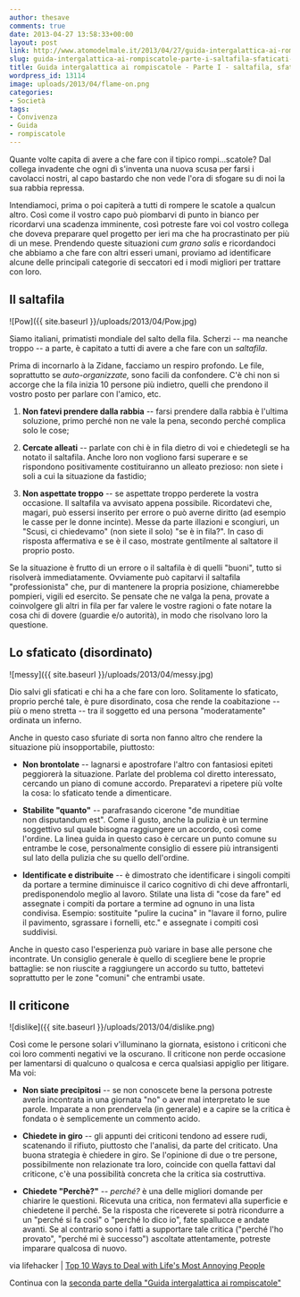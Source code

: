 ```yaml
---
author: thesave
comments: true
date: 2013-04-27 13:58:33+00:00
layout: post
link: http://www.atomodelmale.it/2013/04/27/guida-intergalattica-ai-rompiscatole-parte-i-saltafila-sfaticati-e-criticoni/
slug: guida-intergalattica-ai-rompiscatole-parte-i-saltafila-sfaticati-e-criticoni
title: Guida intergalattica ai rompiscatole - Parte I - saltafila, sfaticati e criticoni
wordpress_id: 13114
image: uploads/2013/04/flame-on.png
categories:
- Società
tags:
- Convivenza
- Guida
- rompiscatole
---
```


Quante volte capita di avere a che fare con il tipico rompi...scatole? Dal collega invadente che ogni dì s'inventa una nuova scusa per farsi i cavolacci nostri, al capo bastardo che non vede l'ora di sfogare su di noi la sua rabbia repressa.

Intendiamoci, prima o poi capiterà a tutti di rompere le scatole a qualcun altro. Così come il vostro capo può piombarvi di punto in bianco per ricordarvi una scadenza imminente, così potreste fare voi col vostro collega che doveva preparare quel progetto per ieri ma che ha procrastinato per più di un mese. Prendendo queste situazioni _cum grano salis_ e ricordandoci che abbiamo a che fare con altri esseri umani, proviamo ad identificare alcune delle principali categorie di seccatori ed i modi migliori per trattare con loro.

## Il saltafila

![Pow]({{ site.baseurl }}/uploads/2013/04/Pow.jpg)

Siamo italiani, primatisti mondiale del salto della fila. Scherzi -- ma neanche troppo -- a parte, è capitato a tutti di avere a che fare con un _saltafila_.

Prima di incornarlo à la Zidane, facciamo un respiro profondo. Le file, soprattutto se _auto-organizzate,_ sono facili da confondere. C'è chi non si accorge che la fila inizia 10 persone più indietro, quelli che prendono il vostro posto per parlare con l'amico, etc.

	
  1. **Non fatevi prendere dalla rabbia** -- farsi prendere dalla rabbia è l'ultima soluzione, primo perché non ne vale la pena, secondo perché complica solo le cose;

	
  2. **Cercate alleati** -- parlate con chi è in fila dietro di voi e chiedetegli se ha notato il saltafila. Anche loro non vogliono farsi superare e se rispondono positivamente costituiranno un alleato prezioso: non siete i soli a cui la situazione da fastidio;

	
  3. **Non aspettate troppo** -- se aspettate troppo perderete la vostra occasione. Il saltafila va avvisato appena possibile. Ricordatevi che, magari, può essersi inserito per errore o può averne diritto (ad esempio le casse per le donne incinte). Messe da parte illazioni e scongiuri, un "Scusi, ci chiedevamo" (non siete il solo) "se è in fila?". In caso di risposta affermativa e se è il caso, mostrate gentilmente al saltatore il proprio posto.

Se la situazione è frutto di un errore o il saltafila è di quelli "buoni", tutto si risolverà immediatamente. Ovviamente può capitarvi il saltafila "professionista" che, pur di mantenere la propria posizione, chiamerebbe pompieri, vigili ed esercito. Se pensate che ne valga la pena, provate a coinvolgere gli altri in fila per far valere le vostre ragioni o fate notare la cosa chi di dovere (guardie e/o autorità), in modo che risolvano loro la questione.

## Lo sfaticato (disordinato)

![messy]({{ site.baseurl }}/uploads/2013/04/messy.jpg)

Dio salvi gli sfaticati e chi ha a che fare con loro. Solitamente lo sfaticato, proprio perché tale, è pure disordinato, cosa che rende la coabitazione -- più o meno stretta -- tra il soggetto ed una persona "moderatamente" ordinata un inferno.

Anche in questo caso sfuriate di sorta non fanno altro che rendere la situazione più insopportabile, piuttosto:

	
  * **Non brontolate** -- lagnarsi e apostrofare l'altro con fantasiosi epiteti peggiorerà la situazione. Parlate del problema col diretto interessato, cercando un piano di comune accordo. Preparatevi a ripetere più volte la cosa: lo sfaticato tende a dimenticare.

	
  * **Stabilite "quanto"** -- parafrasando cicerone "de munditiae non disputandum est". Come il gusto, anche la pulizia è un termine soggettivo sul quale bisogna raggiungere un accordo, così come l'ordine. La linea guida in questo caso è cercare un punto comune su entrambe le cose, personalmente consiglio di essere più intransigenti sul lato della pulizia che su quello dell'ordine.

	
  * **Identificate e distribuite** -- è dimostrato che identificare i singoli compiti da portare a termine diminuisce il carico cognitivo di chi deve affrontarli, predisponendolo meglio al lavoro. Stilate una lista di "cose da fare" ed assegnate i compiti da portare a termine ad ognuno in una lista condivisa. Esempio: sostituite "pulire la cucina" in "lavare il forno, pulire il pavimento, sgrassare i fornelli, etc." e assegnate i compiti così suddivisi.

Anche in questo caso l'esperienza può variare in base alle persone che incontrate. Un consiglio generale è quello di scegliere bene le proprie battaglie: se non riuscite a raggiungere un accordo su tutto, battetevi soprattutto per le zone "comuni" che entrambi usate.

## Il criticone

![dislike]({{ site.baseurl }}/uploads/2013/04/dislike.png)

Così come le persone solari v'illuminano la giornata, esistono i criticoni che coi loro commenti negativi ve la oscurano. Il criticone non perde occasione per lamentarsi di qualcuno o qualcosa e cerca qualsiasi appiglio per litigare. Ma voi:

	
  * **Non siate precipitosi** -- se non conoscete bene la persona potreste averla incontrata in una giornata "no" o aver mal interpretato le sue parole. Imparate a non prendervela (in generale) e a capire se la critica è fondata o è semplicemente un commento acido.

	
  * **Chiedete in giro** -- gli appunti dei criticoni tendono ad essere rudi, scatenando il rifiuto, piuttosto che l'analisi, da parte del criticato. Una buona strategia è chiedere in giro. Se l'opinione di due o tre persone, possibilmente non relazionate tra loro, coincide con quella fattavi dal criticone, c'è una possibilità concreta che la critica sia costruttiva.

	
  * **Chiedete "Perchè?"** -- _perché?_ è una delle migliori domande per chiarire le questioni. Ricevuta una critica, non fermatevi alla superficie e chiedetene il perché. Se la risposta che riceverete si potrà ricondurre a un "perché si fa così" o "perché lo dico io", fate spallucce e andate avanti. Se al contrario sono i fatti a supportare tale critica ("perché l'ho provato", "perché mi è successo") ascoltate attentamente, potreste imparare qualcosa di nuovo.

via lifehacker | [Top 10 Ways to Deal with Life's Most Annoying People](http://lifehacker.com/5991919/top-10-ways-to-deal-with-lifes-most-annoying-people)

Continua con la [seconda parte della "Guida intergalattica ai rompiscatole"](/2013/04/29/guida-intergalattica-ai-rompiscatole-parte-ii-ritardatari-fracassoni-e-ossessivi.html)
